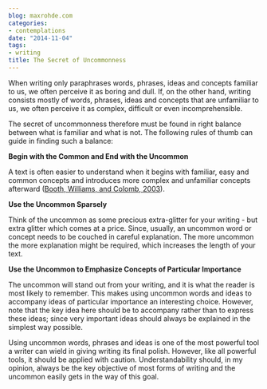 ```yaml
---
blog: maxrohde.com
categories:
- contemplations
date: "2014-11-04"
tags:
- writing
title: The Secret of Uncommonness
---
```


When writing only paraphrases words, phrases, ideas and concepts familiar to us, we often perceive it as boring and dull. If, on the other hand, writing consists mostly of words, phrases, ideas and concepts that are unfamiliar to us, we often perceive it as complex, difficult or even incomprehensible.

The secret of uncommonness therefore must be found in right balance between what is familiar and what is not. The following rules of thumb can guide in finding such a balance:

**Begin with the Common and End with the Uncommon**

A text is often easier to understand when it begins with familiar, easy and common concepts and introduces more complex and unfamiliar concepts afterward ([Booth, Williams, and Colomb, 2003](http://www.citeulike.org/user/mxro/article/209803)).

**Use the Uncommon Sparsely**

Think of the uncommon as some precious extra-glitter for your writing - but extra glitter which comes at a price. Since, usually, an uncommon word or concept needs to be couched in careful explanation. The more uncommon the more explanation might be required, which increases the length of your text.

**Use the Uncommon to Emphasize Concepts of Particular Importance**

The uncommon will stand out from your writing, and it is what the reader is most likely to remember. This makes using uncommon words and ideas to accompany ideas of particular importance an interesting choice. However, note that the key idea here should be to accompany rather than to express these ideas; since very important ideas should always be explained in the simplest way possible.

Using uncommon words, phrases and ideas is one of the most powerful tool a writer can wield in giving writing its final polish. However, like all powerful tools, it should be applied with caution. Understandability should, in my opinion, always be the key objective of most forms of writing and the uncommon easily gets in the way of this goal.
